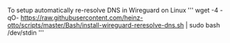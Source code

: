 To setup automatically re-resolve DNS in Wireguard on Linux
'''
wget -4 -qO- https://raw.githubusercontent.com/heinz-otto/scripts/master/Bash/install-wireguard-reresolve-dns.sh | sudo bash /dev/stdin
'''
